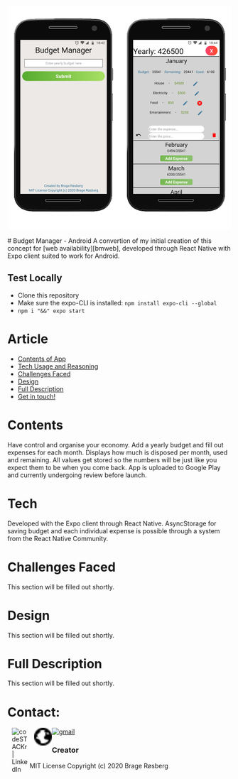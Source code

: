<p align="center">
  <img src="assets/phoneillustration.png" alt="illustration" width="600" />
</p>
# Budget Manager - Android
A convertion of my initial creation of this concept for [web availability][bmweb], developed through React Native with Expo client suited to work for Android.

## Test Locally
* Clone this repository
* Make sure the expo-CLI is installed: ```npm install expo-cli --global```
* ``` npm i "&&" expo start ```

# Article 
- [Contents of App](#contents)
- [Tech Usage and Reasoning](#tech-usage-and-reasoning)
- [Challenges Faced](#challenges-faced)
- [Design](#design)
- [Full Description](#full-description)
- [Get in touch!](#contact)

# Contents
Have control and organise your economy. Add a yearly budget and fill out expenses for each month. Displays how much is disposed per month, used and remaining. All values get stored so the numbers will be just like you expect them to be when you come back. App is uploaded to Google Play and currently undergoing review before launch. 

# Tech
Developed with the Expo client through React Native. AsyncStorage for saving budget and each individual expense is possible through a system from  the React Native Community.  

# Challenges Faced
This section will be filled out shortly.

# Design
This section will be filled out shortly.

# Full Description
This section will be filled out shortly.

# Contact:
[<img align="left" style="margin-left: 10px;" alt="codeSTACKr | LinkedIn" width="40px" src="https://cdn.jsdelivr.net/npm/simple-icons@v3/icons/linkedin.svg" />][linkedin]
[<img align="left" style="margin-left: 10px;" alt="codeSTACKr.com" width="40px" src="https://raw.githubusercontent.com/iconic/open-iconic/master/svg/globe.svg" />][website]
<a href="mailto:bragecontact@gmail.com"><img width="40px" className="homepage__contact" alt="gmail" src="https://i.imgur.com/mo4E0Fb.png"/></a>

### Creator 
MIT License
Copyright (c) 2020 Brage Røsberg

 [linkedin]: https://www.linkedin.com/in/brage-rosberg/
 [website]: https://www.bragerosberg.com
 [bmweb]: https://github.com/bragerosberg/budget-manager

